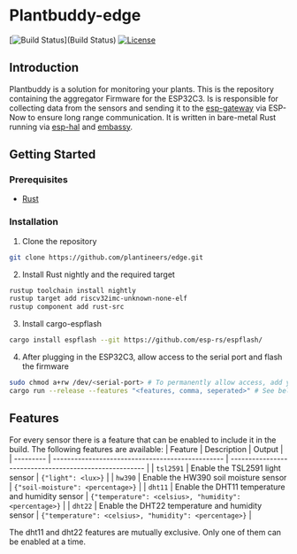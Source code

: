 # Plantbuddy-edge

[![Build Status](https://img.shields.io/github/actions/workflow/status/plantineers/edge/ci.yml?style=flat-square)](Build Status)
[![License](https://img.shields.io/github/license/plantineers/edge?style=flat-square)](License)

## Introduction

Plantbuddy is a solution for monitoring your plants. This is the repository containing the aggregator Firmware for the ESP32C3. Is is responsible for collecting data from the sensors and sending it to the [esp-gateway](https://github.com/plantineers/esp-gateway) via ESP-Now to ensure long range communication. It is written in bare-metal Rust running via [esp-hal](https://github.com/esp-rs/esp-hal) and [embassy](https://github.com/embassy-rs/embassy).

## Getting Started

### Prerequisites

- [Rust](https://rustup.rs/)


### Installation

1. Clone the repository

```sh
git clone https://github.com/plantineers/edge.git
```

2. Install Rust nightly and the required target

```sh
rustup toolchain install nightly
rustup target add riscv32imc-unknown-none-elf
rustup component add rust-src
```

3. Install cargo-espflash

```sh
cargo install espflash --git https://github.com/esp-rs/espflash/
```

4. After plugging in the ESP32C3, allow access to the serial port and flash the firmware

```sh
sudo chmod a+rw /dev/<serial-port> # To permanently allow access, add your user to the dialout or uucp group depending on the distro
cargo run --release --features "<features, comma, seperated>" # See below for available features
```

## Features

For every sensor there is a feature that can be enabled to include it in the build. The following features are available:
| Feature   | Description                                      | Output                                                 |
| --------- | ------------------------------------------------ | ------------------------------------------------------ |
| `tsl2591` | Enable the TSL2591 light sensor                  | `{"light": <lux>}`                                     |
| `hw390`   | Enable the HW390 soil moisture sensor            | `{"soil-moisture": <percentage>}`                      |
| `dht11`   | Enable the DHT11 temperature and humidity sensor | `{"temperature": <celsius>, "humidity": <percentage>}` |
| `dht22`   | Enable the DHT22 temperature and humidity sensor | `{"temperature": <celsius>, "humidity": <percentage>}` |

The dht11 and dht22 features are mutually exclusive. Only one of them can be enabled at a time.
